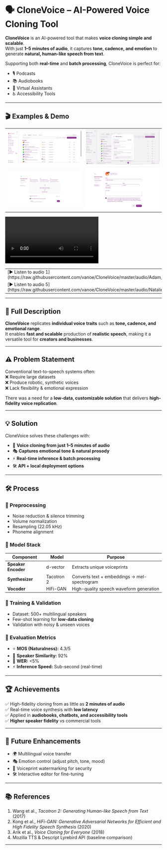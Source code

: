 # 🗣️ CloneVoice – AI-Powered Voice Cloning Tool

**CloneVoice** is an AI-powered tool that makes **voice cloning simple and scalable**.  
With just **1–5 minutes of audio**, it captures **tone, cadence, and emotion** to generate **natural, human-like speech from text**.

Supporting both **real-time** and **batch processing**, CloneVoice is perfect for:
- 🎙️ Podcasts
- 📚 Audiobooks
- 🤖 Virtual Assistants
- ♿ Accessibility Tools

---

## 🎬 Examples & Demo

<table>
    <tbody>
        <tr>
            <td>
                <img src="./img/img-1.png" alt="img" />
            </td>
            <td>
                <img src="./img/img-2.png" alt="img" />
            </td>
        </tr>
        <tr>
            <td>
                <img src="./img/img-3.png" alt="img" />
            </td>
            <td>
                <img src="./img/img-4.png" alt="img" />
            </td>
        </tr>
    </tbody>
</table>



<div style="width: 500px;">
<video src="https://github.com/user-attachments/assets/e1c3f17a-30af-4448-b11c-57309c440c6d" controls preload>
    Your browser does not support the video tag.
</video>
</div>



<table>
<tbody>
<tr>
<td>
[▶️ Listen to audio 1](https://raw.githubusercontent.com/vanoe/CloneVoice/master/audio/Adam_Erhart_cloned.mp3)
</td>
<td>
[▶️ Listen to audio 2](https://raw.githubusercontent.com/vanoe/CloneVoice/master/audio/Adam_male_original.mp3)
</td>
<td>
[▶️ Listen to audio 3](https://raw.githubusercontent.com/vanoe/CloneVoice/master/audio/Cloned_Natalie_Dawson.mp3)
</td>
<td>
[▶️ Listen to audio 4](https://raw.githubusercontent.com/vanoe/CloneVoice/master/audio/Cloned_Spanish_male.mp3)
</td>
</tr>
<tr>
<td>
[▶️ Listen to audio 5](https://raw.githubusercontent.com/vanoe/CloneVoice/master/audio/Natalie_Dawson_female.mp3)
</td>
<td>
[▶️ Listen to audio 6](https://raw.githubusercontent.com/vanoe/CloneVoice/master/audio/Original_Spanish_female.mp3)
</td>
<td>
[▶️ Listen to audio 7](https://raw.githubusercontent.com/vanoe/CloneVoice/master/audio/Original_Spanish_male.mp3)
</td>
<td>
[▶️ Listen to audio 8](https://raw.githubusercontent.com/vanoe/CloneVoice/master/audio/Spanish_cloned_female.mp3)
</td>
</tr>
</tbody>
</table>


---

## 📝 Full Description

**CloneVoice** replicates **individual voice traits** such as **tone, cadence, and emotional range**.  
It enables **fast and scalable** production of **realistic speech**, making it a versatile tool for **creators and businesses**.

---

## ⚠️ Problem Statement

Conventional text-to-speech systems often:  
❌ Require large datasets  
❌ Produce robotic, synthetic voices  
❌ Lack flexibility & emotional expression

There was a need for a **low-data, customizable solution** that delivers **high-fidelity voice replication**.

---

## 💡 Solution

CloneVoice solves these challenges with:

- 🎤 **Voice cloning from just 1–5 minutes of audio**
- 🎭 **Captures emotional tone & natural prosody**
- ⚡ **Real-time inference & batch processing**
- 🛠️ **API + local deployment options**

---

## 🛠️ Process

### 🔹 Preprocessing
- Noise reduction & silence trimming
- Volume normalization
- Resampling (22.05 kHz)
- Phoneme alignment

### 🔹 Model Stack
| Component         | Model         | Purpose |
|------------------|--------------|---------|
| **Speaker Encoder** | d-vector     | Extracts unique voiceprints |
| **Synthesizer**     | Tacotron 2   | Converts text + embeddings → mel-spectrogram |
| **Vocoder**         | HiFi-GAN     | High-quality speech waveform generation |

### 🔹 Training & Validation
- Dataset: 500+ multilingual speakers
- Few-shot learning for **low-data cloning**
- Validation with noisy & unseen voices

### 🔹 Evaluation Metrics
- ⭐ **MOS (Naturalness):** 4.3/5
- 👤 **Speaker Similarity:** 92%
- 📝 **WER:** <5%
- ⚡ **Inference Speed:** Sub-second (real-time)

---

## 🏆 Achievements

✅ High-fidelity cloning from as little as **2 minutes of audio**  
✅ Real-time voice synthesis with **low latency**  
✅ Applied in **audiobooks, chatbots, and accessibility tools**  
✅ **Higher speaker fidelity** vs commercial tools

---

## 🔮 Future Enhancements

- 🌍 Multilingual voice transfer
- 🎭 Emotion control (adjust pitch, tone, mood)
- 🔐 Voiceprint watermarking for security
- 🛠️ Interactive editor for fine-tuning

---

## 📚 References

1. Wang et al., *Tacotron 2: Generating Human-like Speech from Text* (2017)
2. Kong et al., *HiFi-GAN: Generative Adversarial Networks for Efficient and High Fidelity Speech Synthesis* (2020)
3. Arik et al., *Voice Cloning for Everyone* (2018)
4. Mozilla TTS & Descript Lyrebird API (baseline comparison)

---
